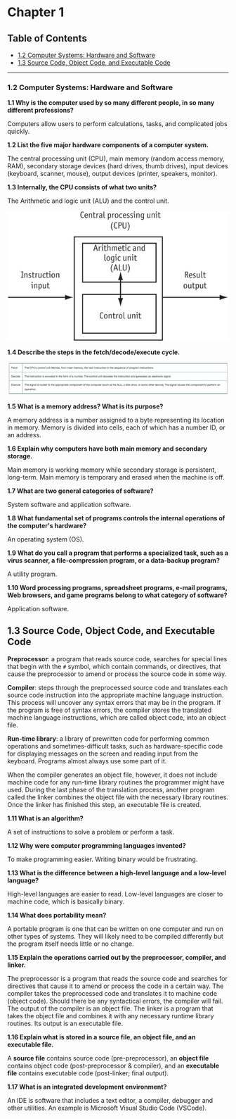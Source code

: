# Chapter 1

## Table of Contents

  - [1.2 Computer Systems: Hardware and Software](#12-computer-systems--hardware-and-software)
  - [1.3 Source Code, Object Code, and Executable Code](#13-source-code--object-code--and-executable-code)

---

### 1.2 Computer Systems: Hardware and Software

**1.1 Why is the computer used by so many different people, in so many different professions?**

Computers allow users to perform calculations, tasks, and complicated jobs quickly.


**1.2 List the five major hardware components of a computer system.**

The central processing unit (CPU), main memory (random access memory, RAM), secondary storage devices (hard drives, thumb drives), input devices (keyboard, scanner, mouse), output devices (printer, speakers, monitor).

**1.3 Internally, the CPU consists of what two units?**

The Arithmetic and logic unit (ALU) and the control unit.

![35a9d1c5.png](./assets/chapter1/35a9d1c5.png)

**1.4 Describe the steps in the fetch/decode/execute cycle.** 

![a45da0b0.png](./assets/chapter1/a45da0b0.png)


**1.5 What is a memory address? What is its purpose?**

A memory address is a number assigned to a byte representing its location in memory. Memory is divided into cells, each of which has a number ID, or an address.


**1.6 Explain why computers have both main memory and secondary storage.**

Main memory is working memory while secondary storage is persistent, long-term. Main memory is temporary and erased when the machine is off. 


**1.7 What are two general categories of software?**

System software and application software.


**1.8 What fundamental set of programs controls the internal operations of the computer's hardware?**

An operating system (OS).


**1.9 What do you call a program that performs a specialized task, such as a virus scanner, a file-compression program, or a data-backup program?**

A utility program.


**1.10 Word processing programs, spreadsheet programs, e-mail programs, Web browsers, and game programs belong to what category of software?**

Application software.





## 1.3 Source Code, Object Code, and Executable Code

**Preprocessor**: a program that reads source code, searches for special lines that begin with the `#` symbol, which contain commands, or directives, that cause the preprocessor to amend or process the source code in some way.

**Compiler**: steps through the preprocessed source code and translates each source code instruction into the appropriate machine language instruction. This process will uncover any syntax errors that may be in the program. If the program is free of syntax errors, the compiler stores the translated machine language instructions, which are called object code, into an object file.

**Run-time library**: a library of prewritten code for performing common operations and sometimes-difficult tasks, such as hardware-specific code for displaying messages on the screen and reading input from the keyboard. Programs almost always use some part of it.

When the compiler generates an object file, however, it does not include machine code for any run-time library routines the programmer might have used. During the last phase of the translation process, another program called the linker combines the object file with the necessary library routines. Once the linker has finished this step, an executable file is created.

**1.11 What is an algorithm?**

A set of instructions to solve a problem or perform a task.


**1.12 Why were computer programming languages invented?**

To make programming easier. Writing binary would be frustrating.


**1.13 What is the difference between a high-level language and a low-level language?**

High-level languages are easier to read. Low-level languages are closer to machine code, which is basically binary.


**1.14 What does portability mean?**

A portable program is one that can be written on one computer and run on other types of systems. They will likely need to be compiled differently but the program itself needs little or no change.


**1.15 Explain the operations carried out by the preprocessor, compiler, and linker.**

The preprocessor is a program that reads the source code and searches for directives that cause it to amend or process the code in a certain way. The compiler takes the preprocessed code and translates it to machine code (object code). Should there be any syntactical errors, the compiler will fail. The output of the compiler is an object file. The linker is a program that takes the object file and combines it with any necessary runtime library routines. Its output is an executable file.


**1.16 Explain what is stored in a source file, an object file, and an executable file.**

A **source file** contains source code (pre-preprocessor), an **object file** contains object code (post-preprocessor & compiler), and an **executable file** contains executable code (post-linker; final output). 


**1.17 What is an integrated development environment?**

An IDE is software that includes a text editor, a compiler, debugger and other utilities. An example is Microsoft Visual Studio Code (VSCode).

